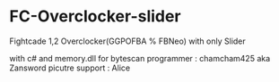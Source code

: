 # FC-Overclocker-slider
Fightcade 1,2 Overclocker(GGPOFBA % FBNeo) with only Slider

with c# and memory.dll for bytescan
programmer : chamcham425 aka Zansword
picutre support : Alice
